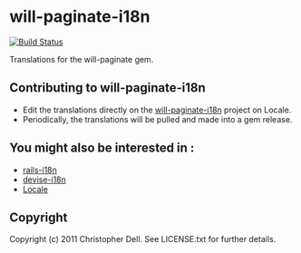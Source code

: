 # will-paginate-i18n

[![Build Status](https://secure.travis-ci.org/tigrish/will-paginate-i18n.png)](http://travis-ci.org/tigrish/will-paginate-i18n)

Translations for the will-paginate gem.

## Contributing to will-paginate-i18n

- Edit the translations directly on the [will-paginate-i18n](http://www.localeapp.com/projects/378) project on Locale.
- Periodically, the translations will be pulled and made into a gem release.

## You might also be interested in :

* [rails-i18n](https://github.com/svenfuchs/rails-i18n)
* [devise-i18n](https://github.com/tigrish/devise-i18n)
* [Locale](http://www.localeapp.com)

## Copyright

Copyright (c) 2011 Christopher Dell. See LICENSE.txt for
further details.
